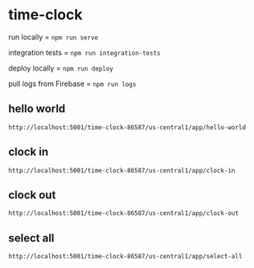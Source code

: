 # time-clock

run locally = `npm run serve`

integration tests = `npm run integration-tests`

deploy locally = `npm run deploy`

pull logs from Firebase = `npm run logs`

## hello world

`http://localhost:5001/time-clock-86587/us-central1/app/hello-world`

## clock in

`http://localhost:5001/time-clock-86587/us-central1/app/clock-in`

## clock out

`http://localhost:5001/time-clock-86587/us-central1/app/clock-out`

## select all

`http://localhost:5001/time-clock-86587/us-central1/app/select-all`

